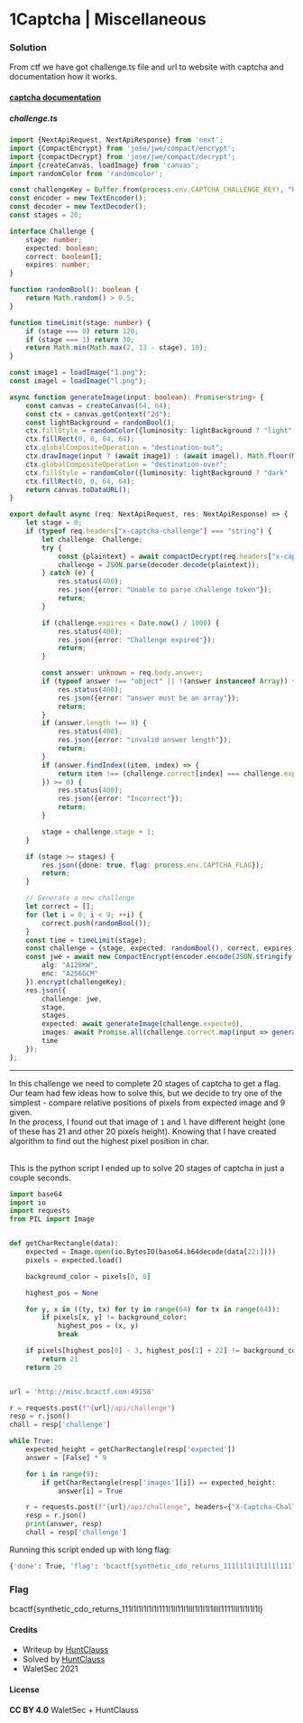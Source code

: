 # 1Captcha | Miscellaneous

### Solution

From ctf we have got challenge.ts file and url to website with captcha and documentation how it works.<br />
#### [captcha documentation](./1captcha-docs.md)
##### challenge.ts

```ts
import {NextApiRequest, NextApiResponse} from 'next';
import {CompactEncrypt} from 'jose/jwe/compact/encrypt';
import {compactDecrypt} from 'jose/jwe/compact/decrypt';
import {createCanvas, loadImage} from 'canvas';
import randomColor from 'randomcolor';

const challengeKey = Buffer.from(process.env.CAPTCHA_CHALLENGE_KEY!, "hex");
const encoder = new TextEncoder();
const decoder = new TextDecoder();
const stages = 20;

interface Challenge {
    stage: number;
    expected: boolean;
    correct: boolean[];
    expires: number;
}

function randomBool(): boolean {
    return Math.random() > 0.5;
}

function timeLimit(stage: number) {
    if (stage === 0) return 120;
    if (stage === 1) return 30;
    return Math.min(Math.max(2, 13 - stage), 10);
}

const image1 = loadImage("1.png");
const imagel = loadImage("l.png");

async function generateImage(input: boolean): Promise<string> {
    const canvas = createCanvas(64, 64);
    const ctx = canvas.getContext("2d");
    const lightBackground = randomBool();
    ctx.fillStyle = randomColor({luminosity: lightBackground ? "light" : "dark"});
    ctx.fillRect(0, 0, 64, 64);
    ctx.globalCompositeOperation = "destination-out";
    ctx.drawImage(input ? (await image1) : (await imagel), Math.floor(Math.random() * 48), Math.floor(Math.random() * 32));
    ctx.globalCompositeOperation = "destination-over";
    ctx.fillStyle = randomColor({luminosity: lightBackground ? "dark" : "light"});
    ctx.fillRect(0, 0, 64, 64);
    return canvas.toDataURL();
}

export default async (req: NextApiRequest, res: NextApiResponse) => {
    let stage = 0;
    if (typeof req.headers["x-captcha-challenge"] === "string") {
        let challenge: Challenge;
        try {
            const {plaintext} = await compactDecrypt(req.headers["x-captcha-challenge"], challengeKey);
            challenge = JSON.parse(decoder.decode(plaintext));
        } catch (e) {
            res.status(400);
            res.json({error: "Unable to parse challenge token"});
            return;
        }

        if (challenge.expires < Date.now() / 1000) {
            res.status(400);
            res.json({error: "Challenge expired"});
            return;
        }

        const answer: unknown = req.body.answer;
        if (typeof answer !== "object" || !(answer instanceof Array)) {
            res.status(400);
            res.json({error: "answer must be an array"});
            return;
        }
        if (answer.length !== 9) {
            res.status(400);
            res.json({error: "invalid answer length"});
            return;
        }
        if (answer.findIndex((item, index) => {
            return item !== (challenge.correct[index] === challenge.expected);
        }) >= 0) {
            res.status(400);
            res.json({error: "Incorrect"});
            return;
        }

        stage = challenge.stage + 1;
    }

    if (stage >= stages) {
        res.json({done: true, flag: process.env.CAPTCHA_FLAG});
        return;
    }

    // Generate a new challenge
    let correct = [];
    for (let i = 0; i < 9; ++i) {
        correct.push(randomBool());
    }
    const time = timeLimit(stage);
    const challenge = {stage, expected: randomBool(), correct, expires: Date.now() / 1000 + time};
    const jwe = await new CompactEncrypt(encoder.encode(JSON.stringify(challenge))).setProtectedHeader({
        alg: "A128KW",
        enc: "A256GCM"
    }).encrypt(challengeKey);
    res.json({
        challenge: jwe,
        stage,
        stages,
        expected: await generateImage(challenge.expected),
        images: await Promise.all(challenge.correct.map(input => generateImage(input))),
        time
    });
};
```

---

In this challenge we need to complete 20 stages of captcha to get a flag.<br />
Our team had few ideas how to solve this, but we decide to try one of the simplest - compare relative positions of pixels from expected image and 9 given.<br />
In the process, I found out that image of `1` and `l` have different height (one of these has 21 and other 20 pixels height). Knowing that I have created algorithm to find out the highest pixel position in char.<br /><br />

This is the python script I ended up to solve 20 stages of captcha in just a couple seconds.
```py
import base64
import io
import requests
from PIL import Image


def getCharRectangle(data):
    expected = Image.open(io.BytesIO(base64.b64decode(data[22:])))
    pixels = expected.load()

    background_color = pixels[0, 0]

    highest_pos = None

    for y, x in ((ty, tx) for ty in range(64) for tx in range(64)):
        if pixels[x, y] != background_color:
            highest_pos = (x, y)
            break

    if pixels[highest_pos[0] - 3, highest_pos[1] + 22] != background_color:
        return 21
    return 20


url = 'http://misc.bcactf.com:49158'

r = requests.post(f"{url}/api/challenge")
resp = r.json()
chall = resp['challenge']

while True:
    expected_height = getCharRectangle(resp['expected'])
    answer = [False] * 9

    for i in range(9):
        if getCharRectangle(resp['images'][i]) == expected_height:
            answer[i] = True

    r = requests.post(f"{url}/api/challenge", headers={"X-Captcha-Challenge": chall}, json={"answer": answer})
    resp = r.json()
    print(answer, resp)
    chall = resp['challenge']
```

Running this script ended up with long flag:
```bash
{'done': True, 'flag': 'bcactf{synthetic_cdo_returns_111l1l1l1l1l1l111l1ll11l1lll1l1l1l1llll1111lll1l1l1l1l}'}
```

### Flag

bcactf{synthetic_cdo_returns_111l1l1l1l1l1l111l1ll11l1lll1l1l1l1llll1111lll1l1l1l1l}

#### Credits

- Writeup by [HuntClauss](https://ctftime.org/user/106464)
- Solved by [HuntClauss](https://ctftime.org/user/106464)
- WaletSec 2021

#### License

**CC BY 4.0** WaletSec + HuntClauss